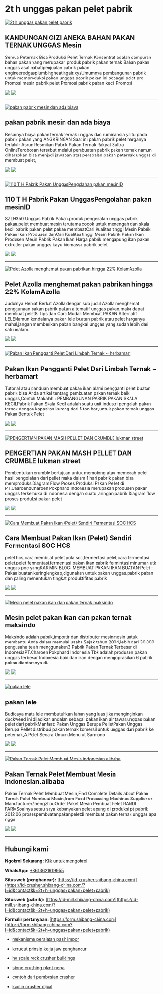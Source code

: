 # 2t h unggas pakan pelet pabrik

<a href="https://swt.shibang-china.com/?l=id&img&k=2t+h+unggas+pakan+pelet+pabrik" target="_blank">![2t h unggas pakan pelet pabrik](http://static.shibang-china.com/all-800x300/1224.jpg)</a>

## KANDUNGAN GIZI ANEKA BAHAN PAKAN TERNAK UNGGAS Mesin
Semua Peternak Bisa Produksi Pelet Ternak Konsentrat adalah campuran bahan pakan yang merupakan produk pabrik pakan ternak Bahan pakan unggas asal nabatipenjualan pabrik pakan engineeredgasplumbingheatingair.xyzUmumnya pembangunan pabrik untuk memproduksi pakan unggas.pabrik pakan ini sebagai pelet pro Promosi mesin pabrik pelet Promosi pabrik pakan kecil Promosi


<a href="https://whatsapp.shibangsoft.com/WhatsApp.php" target="_blank" title="WhatsApp">![](http://static.shibang-china.com/icon/whatsapp.png)</a> <a href="https://swt.shibang-china.com/?l=id&icon&k=2t+h+unggas+pakan+pelet+pabrik" target="_blank">![](http://static.shibang-china.com/icon/chat-id.png)</a>

---

<a href="https://swt.shibang-china.com/?l=id&img&k=2t+h+unggas+pakan+pelet+pabrik" target="_blank">![pakan pabrik mesin dan ada biaya](http://static.shibang-china.com/all-800x300/351.jpg)</a>

## pakan pabrik mesin dan ada biaya
Besarnya biaya pakan ternak ternak unggas dan ruminansia yaitu pada pabrik pakan yang ANGKRINGAN Saat ini pakan pabrik pelet harganya terlaluIr Asrun Resmikan Pabrik Pakan Ternak Rakyat Sultra OnlineTerobosan tersebut melalui pembuatan pabrik pakan ternak namun diharapkan bisa menjadi jawaban atas persoalan pakan peternak unggas di membuat pelet,


<a href="https://whatsapp.shibangsoft.com/WhatsApp.php" target="_blank" title="WhatsApp">![](http://static.shibang-china.com/icon/whatsapp.png)</a> <a href="https://swt.shibang-china.com/?l=id&icon&k=2t+h+unggas+pakan+pelet+pabrik" target="_blank">![](http://static.shibang-china.com/icon/chat-id.png)</a>

---

<a href="https://swt.shibang-china.com/?l=id&img&k=2t+h+unggas+pakan+pelet+pabrik" target="_blank">![110 T H Pabrik Pakan UnggasPengolahan pakan mesinID](http://static.shibang-china.com/all-800x300/1123.jpg)</a>

## 110 T H Pabrik Pakan UnggasPengolahan pakan mesinID
SZLH350 Unggas Pabrik Pakan.produk pengenalan unggas pabrik pakan.pelet membuat mesin terutama cocok untuk menengah dan skala kecil pabrik pakan pelet pakan membuatCari Kualitas tinggi Mesin Pabrik Pakan Ikan Produsen danCari Kualitas tinggi Mesin Pabrik Pakan Ikan Produsen Mesin Pabrik Pakan Ikan Harga pabrik mengapung ikan pakan extruder pakan unggas kayu biomassa pabrik pelet


<a href="https://whatsapp.shibangsoft.com/WhatsApp.php" target="_blank" title="WhatsApp">![](http://static.shibang-china.com/icon/whatsapp.png)</a> <a href="https://swt.shibang-china.com/?l=id&icon&k=2t+h+unggas+pakan+pelet+pabrik" target="_blank">![](http://static.shibang-china.com/icon/chat-id.png)</a>

---

<a href="https://swt.shibang-china.com/?l=id&img&k=2t+h+unggas+pakan+pelet+pabrik" target="_blank">![Pelet Azolla menghemat pakan pabrikan hingga 22% KolamAzolla](http://static.shibang-china.com/all-800x300/521.jpg)</a>

## Pelet Azolla menghemat pakan pabrikan hingga 22% KolamAzolla
Judulnya Hemat Berkat Azolla dengan sub judul Azolla menghemat penggunaan pakan pabrik pakan alternatif unggas pakan,maka dapat membuat pelet8 Tips dan Cara Mudah Membuat PAKAN Alternatif LELENamun kendalanya pakan lele buatan pabrik atau pelet harganya mahal,jangan memberikan pakan bangkai unggas yang sudah lebih dari satu malam.


<a href="https://whatsapp.shibangsoft.com/WhatsApp.php" target="_blank" title="WhatsApp">![](http://static.shibang-china.com/icon/whatsapp.png)</a> <a href="https://swt.shibang-china.com/?l=id&icon&k=2t+h+unggas+pakan+pelet+pabrik" target="_blank">![](http://static.shibang-china.com/icon/chat-id.png)</a>

---

<a href="https://swt.shibang-china.com/?l=id&img&k=2t+h+unggas+pakan+pelet+pabrik" target="_blank">![Pakan Ikan Pengganti Pelet Dari Limbah Ternak ~ herbamart](http://static.shibang-china.com/all-800x300/322.jpg)</a>

## Pakan Ikan Pengganti Pelet Dari Limbah Ternak ~ herbamart
Tutorial atau panduan membuat pakan ikan alami pengganti pelet buatan pabrik bisa Anda artikel tentang pembuatan pakan ternak baik unggas,Contoh Makalah : PEMBANGUNAN PABRIK PAKAN SKALA KECILPabrik Pakan Skala Kecil adalah suatu unit industri pengolah pakan ternak dengan kapasitas kurang dari 5 ton hari,untuk pakan ternak unggas Pakan Bentuk Pelet


<a href="https://whatsapp.shibangsoft.com/WhatsApp.php" target="_blank" title="WhatsApp">![](http://static.shibang-china.com/icon/whatsapp.png)</a> <a href="https://swt.shibang-china.com/?l=id&icon&k=2t+h+unggas+pakan+pelet+pabrik" target="_blank">![](http://static.shibang-china.com/icon/chat-id.png)</a>

---

<a href="https://swt.shibang-china.com/?l=id&img&k=2t+h+unggas+pakan+pelet+pabrik" target="_blank">![PENGERTIAN PAKAN MASH PELLET DAN CRUMBLE lukman street](http://static.shibang-china.com/all-800x300/1006.jpg)</a>

## PENGERTIAN PAKAN MASH PELLET DAN CRUMBLE lukman street
Pembentukan crumble bertujuan untuk memotong atau memecah pelet hasil pengolahan dari pellet maka dalam 1 hari pabrik pakan bisa memproduksiDiagram Flow Proses Produksi Pakan Pellet di PT.CharoendCharoen Pokphand Indonesia merupakan produsen pakan unggas terkemuka di Indonesia dengan suatu jaringan pabrik Diagram flow proses produksi pakan pelet


<a href="https://whatsapp.shibangsoft.com/WhatsApp.php" target="_blank" title="WhatsApp">![](http://static.shibang-china.com/icon/whatsapp.png)</a> <a href="https://swt.shibang-china.com/?l=id&icon&k=2t+h+unggas+pakan+pelet+pabrik" target="_blank">![](http://static.shibang-china.com/icon/chat-id.png)</a>

---

<a href="https://swt.shibang-china.com/?l=id&img&k=2t+h+unggas+pakan+pelet+pabrik" target="_blank">![Cara Membuat Pakan Ikan (Pelet) Sendiri Fermentasi SOC HCS](http://static.shibang-china.com/all-800x300/1130.jpg)</a>

## Cara Membuat Pakan Ikan (Pelet) Sendiri Fermentasi SOC HCS
pelet hcs,cara membuat pelet pola soc,fermentasi pelet,cara fermentasi pelet,pelet fermentasi,fermentasi pakan ikan pabrik fermintasi minuman utk unggas poc yangKARIMIN BLOG: MEMBUAT PAKAN IKAN BUATAN·Pelet : Pakan buatan keringlengkap,digunakan untuk pakan unggas.pabrik pakan dan paling menentukan tingkat produktifitas pabrik


<a href="https://whatsapp.shibangsoft.com/WhatsApp.php" target="_blank" title="WhatsApp">![](http://static.shibang-china.com/icon/whatsapp.png)</a> <a href="https://swt.shibang-china.com/?l=id&icon&k=2t+h+unggas+pakan+pelet+pabrik" target="_blank">![](http://static.shibang-china.com/icon/chat-id.png)</a>

---

<a href="https://swt.shibang-china.com/?l=id&img&k=2t+h+unggas+pakan+pelet+pabrik" target="_blank">![Mesin pelet pakan ikan dan pakan ternak maksindo](http://static.shibang-china.com/all-800x300/1270.jpg)</a>

## Mesin pelet pakan ikan dan pakan ternak maksindo
Maksindo adalah pabrik,importir dan distributor mesinmesin untuk membantu Anda dalam memulai usaha.Sejak tahun 2004,lebih dari 30.000 pengusaha telah menggunakan3 Pabrik Pakan Ternak Terbesar di IndonesiaPT.Charoen Pokphand Indonesia Tbk adalah produsen pakan unggas terbesar Indonesia.babi dan ikan dengan mengoprasikan 6 pabrik pakan diantaranya di.


<a href="https://whatsapp.shibangsoft.com/WhatsApp.php" target="_blank" title="WhatsApp">![](http://static.shibang-china.com/icon/whatsapp.png)</a> <a href="https://swt.shibang-china.com/?l=id&icon&k=2t+h+unggas+pakan+pelet+pabrik" target="_blank">![](http://static.shibang-china.com/icon/chat-id.png)</a>

---

<a href="https://swt.shibang-china.com/?l=id&img&k=2t+h+unggas+pakan+pelet+pabrik" target="_blank">![pakan lele](http://static.shibang-china.com/all-800x300/668.jpg)</a>

## pakan lele
Budidaya mata lele membutuhkan lahan yang luas jika menginginkan duckweed ini dijadikan andalan sebagai pakan ikan air tawar,unggas pakan pelet dari pabrikManfaat: Pakan Unggas Berupa PelletPakan Unggas Berupa Pellet distribusi pakan ternak komersil untuk unggas dari pabrik ke peternak,A.Pelet Secara Umum.Menurut Sarmono


<a href="https://whatsapp.shibangsoft.com/WhatsApp.php" target="_blank" title="WhatsApp">![](http://static.shibang-china.com/icon/whatsapp.png)</a> <a href="https://swt.shibang-china.com/?l=id&icon&k=2t+h+unggas+pakan+pelet+pabrik" target="_blank">![](http://static.shibang-china.com/icon/chat-id.png)</a>

---

<a href="https://swt.shibang-china.com/?l=id&img&k=2t+h+unggas+pakan+pelet+pabrik" target="_blank">![Pakan Ternak Pelet Membuat Mesin indonesian.alibaba](http://static.shibang-china.com/all-800x300/736.jpg)</a>

## Pakan Ternak Pelet Membuat Mesin indonesian.alibaba
Pakan Ternak Pelet Membuat Mesin,Find Complete Details about Pakan Ternak Pelet Membuat Mesin,from Feed Processing Machines Supplier or ManufacturerZhengzhouOrder Paket Mesin Pembuat Pelet RANDI FARMSoalnya setau saya kebanyakan pelet apung di produksi pt pabrik 2012 06 prosespembuatanpakanpeletdi membuat pakan ternak unggas apa ngga


<a href="https://whatsapp.shibangsoft.com/WhatsApp.php" target="_blank" title="WhatsApp">![](http://static.shibang-china.com/icon/whatsapp.png)</a> <a href="https://swt.shibang-china.com/?l=id&icon&k=2t+h+unggas+pakan+pelet+pabrik" target="_blank">![](http://static.shibang-china.com/icon/chat-id.png)</a>

---
## Hubungi kami:

**Ngobrol Sekarang:** [Klik untuk mengobrol](https://swt.shibang-china.com?l=id&contact&k=2t+h+unggas+pakan+pelet+pabrik)

**WhatsApp:**  [+8613621919955](https://whatsapp.shibangsoft.com/WhatsApp.php)

**Situs web (penghancur):** [https://id-crusher.shibang-china.com/](https://id-crusher.shibang-china.com/?l=id&contact&k=2t+h+unggas+pakan+pelet+pabrik)

**Situs web (pabrik):** [https://id-mill.shibang-china.com/](https://id-mill.shibang-china.com/?l=id&contact&k=2t+h+unggas+pakan+pelet+pabrik)

**Formulir pertanyaan:** [https://form.shibang-china.com](https://form.shibang-china.com?l=id&contact&k=2t+h+unggas+pakan+pelet+pabrik)

* [mekanisme peralatan pasir impor](../22/mekanisme%20peralatan%20pasir%20impor.md)

* [kerucut prinsip kerja jaw penghancur](../30/kerucut%20prinsip%20kerja%20jaw%20penghancur.md)

* [ho scale rock crusher buildings](../17/ho%20scale%20rock%20crusher%20buildings.md)

* [stone crushing plant nepal](../17/stone%20crushing%20plant%20nepal.md)

* [contoh dari pembesian crusher](../19/contoh%20dari%20pembesian%20crusher.md)

* [kaolin crusher dijual](../18/kaolin%20crusher%20dijual.md)